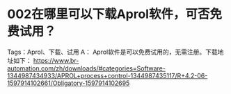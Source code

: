 # 002在哪里可以下载Aprol软件，可否免费试用？
Tags：Aprol、下载、试用
A：
Aprol软件是可以免费试用的，无需注册。下载地址如下：
https://www.br-automation.com/zh/downloads/#categories=Software-1344987434933/APROL+process+control-1344987435117/R+4.2-06-1597914102661/Obligatory-1597914102695
